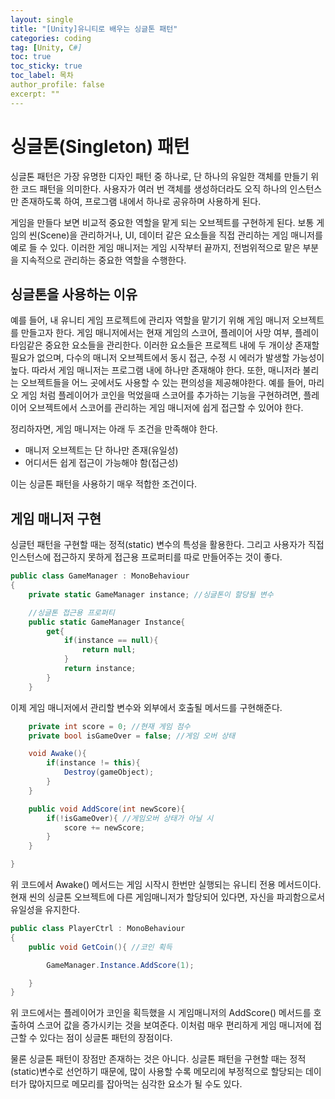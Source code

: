 ```yaml
---
layout: single
title: "[Unity]유니티로 배우는 싱글톤 패턴"
categories: coding
tag: [Unity, C#]
toc: true
toc_sticky: true
toc_label: 목차
author_profile: false
excerpt: ""
---
```


# 싱글톤(Singleton) 패턴

싱글톤 패턴은 가장 유명한 디자인 패턴 중 하나로, 단 하나의 유일한 객체를 만들기 위한 코드 패턴을 의미한다.
사용자가 여러 번 객체를 생성하더라도 오직 하나의 인스턴스만 존재하도록 하여, 프로그램 내에서 하나로 공유하며
사용하게 된다.

게임을 만들다 보면 비교적 중요한 역할을 맡게 되는 오브젝트를 구현하게 된다. 보통 게임의 씬(Scene)을 관리하거나, UI, 데이터 같은 요소들을 직접 관리하는 게임 매니저를 예로 들 수 있다. 이러한 게임 매니저는 게임 시작부터 끝까지, 전범위적으로 맡은 부분을 지속적으로 관리하는 중요한 역할을 수행한다.

## 싱글톤을 사용하는 이유

예를 들어, 내 유니티 게임 프로젝트에 관리자 역할을 맡기기 위해 게임 매니저 오브젝트를 만들고자 한다.
게임 매니저에서는 현재 게임의 스코어, 플레이어 사망 여부, 플레이 타임같은 중요한 요소들을 관리한다.
이러한 요소들은 프로젝트 내에 두 개이상 존재할 필요가 없으며, 다수의 매니저 오브젝트에서 동시 접근, 수정 시 에러가 발생할 가능성이 높다. 따라서 게임 매니저는 프로그램 내에 하나만 존재해야 한다.
또한, 매니저라 불리는 오브젝트들을 어느 곳에서도 사용할 수 있는 편의성을 제공해야한다. 예를 들어, 마리오 게임 처럼 플레이어가 코인을 먹었을때 스코어를 추가하는 기능을 구현하려면, 플레이어 오브젝트에서 스코어를 관리하는 게임 매니저에 쉽게 접근할 수 있어야 한다.

정리하자면, 게임 매니저는 아래 두 조건을 만족해야 한다.

- 매니저 오브젝트는 단 하나만 존재(유일성)
- 어디서든 쉽게 접근이 가능해야 함(접근성)

이는 싱글톤 패턴을 사용하기 매우 적합한 조건이다.

## 게임 매니저 구현

싱글턴 패턴을 구현할 때는 정적(static) 변수의 특성을 활용한다.
그리고 사용자가 직접 인스턴스에 접근하지 못하게 접근용 프로퍼티를 따로 만들어주는 것이 좋다.

```c#
public class GameManager : MonoBehaviour
{
    private static GameManager instance; //싱글톤이 할당될 변수

    //싱글톤 접근용 프로퍼티
    public static GameManager Instance{
        get{
            if(instance == null){
                return null;
            }
            return instance;
        }
    }


```

이제 게임 매니저에서 관리할 변수와 외부에서 호출될 메서드를 구현해준다.

```c#
    private int score = 0; //현재 게임 점수
    private bool isGameOver = false; //게임 오버 상태

    void Awake(){
        if(instance != this){
            Destroy(gameObject);
        }
    }

    public void AddScore(int newScore){
        if(!isGameOver){ //게임오버 상태가 아닐 시
            score += newScore;
        }
    }

}
```

위 코드에서 Awake() 메서드는 게임 시작시 한번만 실행되는 유니티 전용 메서드이다.
현재 씬의 싱글톤 오브젝트에 다른 게임매니저가 할당되어 있다면, 자신을 파괴함으로서 유일성을 유지한다.

```c#
public class PlayerCtrl : MonoBehaviour
{
    public void GetCoin(){ //코인 획득

        GameManager.Instance.AddScore(1);

    }
}
```

위 코드에서는 플레이어가 코인을 획득했을 시 게임매니저의 AddScore() 메서드를 호출하여 스코어 값을 증가시키는 것을 보여준다. 이처럼 매우 편리하게 게임 매니저에 접근할 수 있다는 점이 싱글톤 패턴의 장점이다.

물론 싱글톤 패턴이 장점만 존재하는 것은 아니다.
싱글톤 패턴을 구현할 때는 정적(static)변수로 선언하기 때문에, 많이 사용할 수록 메모리에 부정적으로 할당되는 데이터가 많아지므로 메모리를 잡아먹는 심각한 요소가 될 수도 있다.
